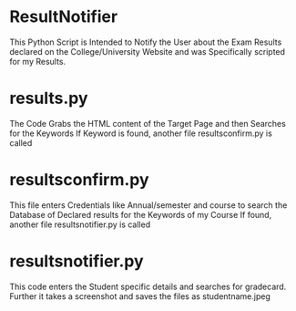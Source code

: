 # ResultNotifier
This Python Script is Intended to Notify the User about the Exam Results declared on the College/University Website and was Specifically scripted for my Results. 


# results.py
The Code Grabs the HTML content of the Target Page and then Searches for the Keywords 
If Keyword is found, another file resultsconfirm.py is called

# resultsconfirm.py
This file enters Credentials like Annual/semester and course to search the Database of Declared results for the Keywords of my Course
If found, another file resultsnotifier.py is called

# resultsnotifier.py
This code enters the Student specific details and searches for gradecard. Further it takes a screenshot and saves the files as studentname.jpeg

